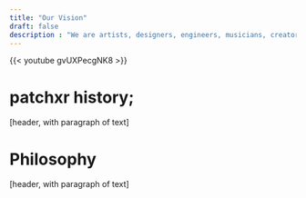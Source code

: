 ```yaml
---
title: "Our Vision"
draft: false
description : "We are artists, designers, engineers, musicians, creators, all unified to bring imagination to technology. Our team is made up of a mix of diverse talent, cultures, and experience."
---
```

{{< youtube gvUXPecgNK8 >}}

# patchxr history; 

[header, with paragraph of text]

# Philosophy 

[header, with paragraph of text]

